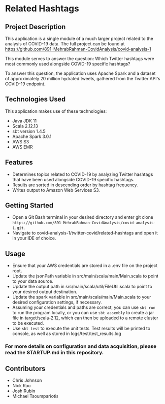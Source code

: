 # Related Hashtags
## Project Description
This application is a single module of a much larger project related to the analysis of COVID-19 data. The full project can be found at https://github.com/891-MehrabRahman-CovidAnalysis/covid-analysis-1

This module serves to answer the question: Which Twitter hashtags were most commonly used alongside COVID-19 specific hashtags?

To answer this question, the application uses Apache Spark and a dataset of approximately 20 million hydrated tweets, gathered from the Twitter API's COVID-19 endpoint.

## Technologies Used
This application makes use of these technologies:
* Java JDK 11
* Scala 2.12.13
* sbt version 1.4.5
* Apache Spark 3.0.1
* AWS S3
* AWS EMR

## Features
* Determines topics related to COVID-19 by analyzing Twitter hashtags that have been used alongside COVID-19 specific hashtags.
* Results are sorted in descending order by hashtag frequency.
* Writes output to Amazon Web Services S3.

## Getting Started
* Open a Git Bash terminal in your desired directory and enter git clone `https://github.com/891-MehrabRahman-CovidAnalysis/covid-analysis-1.git`.
* Navigate to covid-analysis-1/twitter-covid/related-hashtags and open it in your IDE of choice.

## Usage
* Ensure that your AWS credentials are stored in a .env file on the project root.
* Update the jsonPath variable in src/main/scala/main/Main.scala to point to your data source.
* Update the output path in src/main/scala/util/FileUtil.scala to point to your desired output destination.
* Update the spark variable in src/main/scala/main/Main.scala to your desired configuration settings, if necessary.
* Assuming your credentials and paths are correct, you can use `sbt run` to run the program locally, or you can use `sbt assembly` to create a jar file in target/scala-2.12, which can then be uploaded to a remote cluster to be executed.
* Use `sbt test` to execute the unit tests.  Test results will be printed to console, as well as stored in logs/test/test_results.log

### For more details on configuration and data acquisition, please read the STARTUP.md in this repository.

## Contributors
* Chris Johnson
* Nick Rau
* Josh Rubin
* Michael Tsoumpariotis
